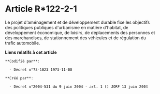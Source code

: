 # Article R*122-2-1

Le projet d'aménagement et de développement durable fixe les objectifs des politiques publiques d'urbanisme en matière
d'habitat, de développement économique, de loisirs, de déplacements des personnes et des marchandises, de stationnement des
véhicules et de régulation du trafic automobile.

**Liens relatifs à cet article**

	**Codifié par**:

	  - Décret n°73-1023 1973-11-08

	**Créé par**:

	  - Décret n°2004-531 du 9 juin 2004 - art. 1 () JORF 13 juin 2004
